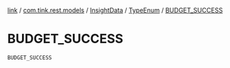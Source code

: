 [link](../../../index.md) / [com.tink.rest.models](../../index.md) / [InsightData](../index.md) / [TypeEnum](index.md) / [BUDGET_SUCCESS](./-b-u-d-g-e-t_-s-u-c-c-e-s-s.md)

# BUDGET_SUCCESS

`BUDGET_SUCCESS`
